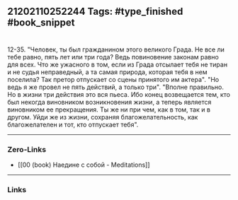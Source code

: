 21202110252244
Tags: #type_finished #book_snippet 
---
# 

 12-35. "Человек, ты был гражданином этого великого Града. Не все ли тебе равно, пять лет или три года? Ведь повиновение законам равно для всех. Что же ужасного в том, если из Града отсылает тебя не тиран и не судья неправедный, а та самая природа, которая тебя в нем поселила? Так претор отпускает со сцены принятого им актера".  "Но ведь я же провел не пять действий, а только три".  "Вполне правильно. Но в жизни три действия  это вся пьеса. Ибо конец возвещается тем, кто был некогда виновником возникновения жизни, а теперь является виновником ее прекращения. Ты же ни при чем, как в том, так и в другом. Уйди же из жизни, сохраняя благожелательность, как благожелателен и тот, кто отпускает тебя". 

---
### Zero-Links
 - [[00 (book) Наедине с собой - Meditations]]
---
### Links
